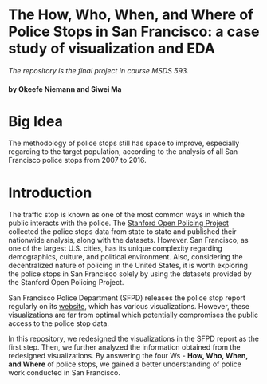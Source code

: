 # The How, Who, When, and Where of Police Stops in San Francisco: a case study of visualization and EDA
*The repository is the final project in course MSDS 593.* 

#### by Okeefe Niemann and Siwei Ma

# Big Idea

The methodology of police stops still has space to improve, especially regarding to the target population, according to the analysis of all San Francisco police stops from 2007 to 2016.


# Introduction

The traffic stop is known as one of the most common ways in which the public interacts with the police. The [Stanford Open Policing Project](https://openpolicing.stanford.edu/data/) collected the police stops data from state to state and published their nationwide analysis, along with the datasets. However, San Francisco, as one of the largest U.S. cities, has its unique complexity regarding demographics, culture, and political environment. Also, considering the decentralized nature of policing in the United States, it is worth exploring the police stops in San Francisco solely by using the datasets provided by the Stanford Open Policing Project.

San Francisco Police Department (SFPD) releases the police stop report regularly on its [website](https://data.sfgov.org/Geographic-Locations-and-Boundaries/SF-Find-Neighborhoods/pty2-tcw4), which has various visualizations. However, these visualizations are far from optimal which potentially compromises the public access to the police stop data.

In this repository, we redesigned the visualizations in the SFPD report as the first step. Then, we further analyzed the information obtained from the redesigned visualizations. By answering the four Ws - **How, Who, When, and Where** of police stops, we gained a better understanding of police work conducted in San Francisco.



